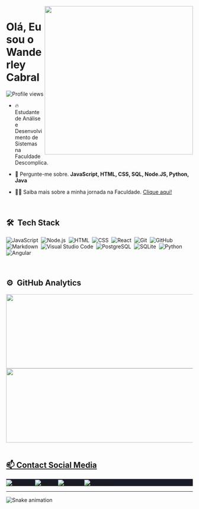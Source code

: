 <img align="right" height="400em"  src="https://raw.githubusercontent.com/gist/cabraldasilvac/c153c83b1813346081853d01da7b0feb/raw/89a48e3120f29b4754bec7d84e54cf186a0607a5/GitHubCard.svg"/>

<h1 align="left">Olá, Eu sou o Wanderley Cabral</h1>

<p align="left"> <img src="https://komarev.com/ghpvc/?username=cabraldasilvac&color=yellow" alt="Profile views" /> </p>

-   🔥 Estudante de Análise e Desenvolvimento de Sistemas na Faculdade Descomplica.

-   💬 Pergunte-me sobre. **JavaScript, HTML, CSS, SQL, Node.JS, Python, Java**

-   👨‍💻 Saiba mais sobre a minha jornada na Faculdade. [Clique aqui!](https://website-omega-ten-38.vercel.app/)

<br>

## 🛠 &nbsp;Tech Stack

![JavaScript](https://img.shields.io/badge/-JavaScript-05122A?style=flat&logo=javascript)&nbsp;
![Node.js](https://img.shields.io/badge/-Node.js-05122A?style=flat&logo=node.js)&nbsp;
![HTML](https://img.shields.io/badge/-HTML-05122A?style=flat&logo=HTML5)&nbsp;
![CSS](https://img.shields.io/badge/-CSS-05122A?style=flat&logo=CSS3&logoColor=1572B6)&nbsp;
![React](https://img.shields.io/badge/-React-05122A?style=flat&logo=react)&nbsp;
![Git](https://img.shields.io/badge/-Git-05122A?style=flat&logo=git)&nbsp;
![GitHub](https://img.shields.io/badge/-GitHub-05122A?style=flat&logo=github)&nbsp;
![Markdown](https://img.shields.io/badge/-Markdown-05122A?style=flat&logo=markdown)&nbsp;
![Visual Studio Code](https://img.shields.io/badge/-Visual%20Studio%20Code-05122A?style=flat&logo=visual-studio-code&logoColor=007ACC)&nbsp;
![PostgreSQL](https://img.shields.io/badge/-PostgreSQL-05122A?style=flat&logo=postgresql)&nbsp;
![SQLite](https://img.shields.io/badge/-SQLite-05122A?style=flat&logo=sqlite)&nbsp;
![Python](https://img.shields.io/badge/-Python-05122A?style=flat&logo=python)&nbsp;
![Angular](https://img.shields.io/badge/-Angular-05122A?style=flat&logo=angular)&nbsp;

<br>

## ⚙️ &nbsp;GitHub Analytics

<div align="left">
  <a href="https://github.com/cabraldasilvac">
  <img height="200em" width="530em" src="https://github-readme-stats-sigma-five.vercel.app/api?username=cabraldasilvac&show_icons=true&theme=tokyonight&include_all_commits=true&count_private=true"/>
  <img height="200em" width="530em"  src="https://github-readme-stats-sigma-five.vercel.app/api/top-langs/?username=cabraldasilvac&layout=compact&langs_count=5&theme=tokyonight"/>
</div>
<br>

## 📫 Contact Social Media

<div align="center" height="15px">
<p align="left" style="background:#1A1B28">
<a href="https://codepen.io/cabraldasilvac" target="_blank">
  <img align="center" src="https://img.shields.io/badge/-cabraldasilvac-05122A?style=flat&logo=codepen" alt="codepen"/>
</a>
<a href="https://twitter.com/wanderleycabral" target="_blank">
  <img align="center" src="https://img.shields.io/badge/-wanderleycabral-05122A?style=flat&logo=twitter" alt="twitter"/>  
</a>
<a href="https://linkedin.com/in/cabraldasilvac" target="_blank">
  <img align="center" src="https://img.shields.io/badge/-cabraldasilvac-05122A?style=flat&logo=linkedin" alt="linkedin"/>
</a>
<a href="https://instagram.com/pr.wanderley_cabral" target="_blank">
 <img align="center" src="https://img.shields.io/badge/-cabraldasilvac-05122A?style=flat&logo=instagram" alt="instagram"/>
</a>
</p>
</div>
<hr>

![Snake animation](https://github.com/cabraldasilvac/cabraldasilvac/blob/output/github-contribution-grid-snake.svg)
